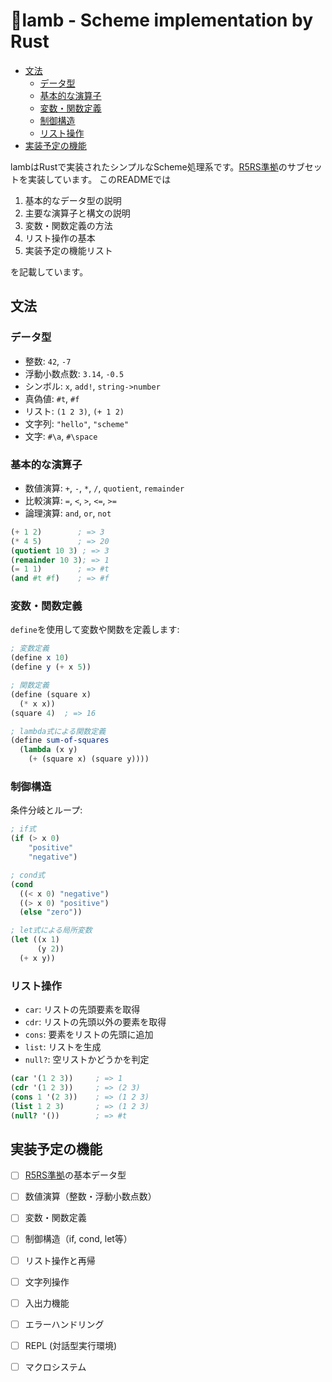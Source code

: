 # 🐑lamb - Scheme implementation by Rust
  - [文法](#文法)
    - [データ型](#データ型)
    - [基本的な演算子](#基本的な演算子)
    - [変数・関数定義](#変数関数定義)
    - [制御構造](#制御構造)
    - [リスト操作](#リスト操作)
  - [実装予定の機能](#実装予定の機能)

lambはRustで実装されたシンプルなScheme処理系です。[R5RS準拠](https://www.unixuser.org/~euske/doc/r5rs-ja/r5rs-ja.pdf)のサブセットを実装しています。
このREADMEでは

1. 基本的なデータ型の説明
2. 主要な演算子と構文の説明
3. 変数・関数定義の方法
4. リスト操作の基本
5. 実装予定の機能リスト

を記載しています。

## 文法
### データ型
- 整数: `42`, `-7`
- 浮動小数点数: `3.14`, `-0.5`
- シンボル: `x`, `add!`, `string->number`
- 真偽値: `#t`, `#f`
- リスト: `(1 2 3)`, `(+ 1 2)`
- 文字列: `"hello"`, `"scheme"`
- 文字: `#\a`, `#\space`

### 基本的な演算子
- 数値演算: `+`, `-`, `*`, `/`, `quotient`, `remainder`
- 比較演算: `=`, `<`, `>`, `<=`, `>=`
- 論理演算: `and`, `or`, `not`

```scheme
(+ 1 2)        ; => 3
(* 4 5)        ; => 20
(quotient 10 3) ; => 3
(remainder 10 3); => 1
(= 1 1)        ; => #t
(and #t #f)    ; => #f
```

### 変数・関数定義
`define`を使用して変数や関数を定義します:

```scheme
; 変数定義
(define x 10)
(define y (+ x 5))

; 関数定義
(define (square x)
  (* x x))
(square 4)  ; => 16

; lambda式による関数定義
(define sum-of-squares
  (lambda (x y)
    (+ (square x) (square y))))
```

### 制御構造
条件分岐とループ:

```scheme
; if式
(if (> x 0)
    "positive"
    "negative")

; cond式
(cond
  ((< x 0) "negative")
  ((> x 0) "positive")
  (else "zero"))

; let式による局所変数
(let ((x 1)
      (y 2))
  (+ x y))
```

### リスト操作
- `car`: リストの先頭要素を取得
- `cdr`: リストの先頭以外の要素を取得
- `cons`: 要素をリストの先頭に追加
- `list`: リストを生成
- `null?`: 空リストかどうかを判定


```scheme
(car '(1 2 3))     ; => 1
(cdr '(1 2 3))     ; => (2 3)
(cons 1 '(2 3))    ; => (1 2 3)
(list 1 2 3)       ; => (1 2 3)
(null? '())        ; => #t
```


## 実装予定の機能
- [ ] [R5RS準拠](https://www.unixuser.org/~euske/doc/r5rs-ja/r5rs-ja.pdf)の基本データ型
- [ ] 数値演算（整数・浮動小数点数）
- [ ] 変数・関数定義
- [ ] 制御構造（if, cond, let等）
- [ ] リスト操作と再帰
- [ ] 文字列操作
- [ ] 入出力機能
- [ ] エラーハンドリング
- [ ] REPL (対話型実行環境)
- [ ] マクロシステム

